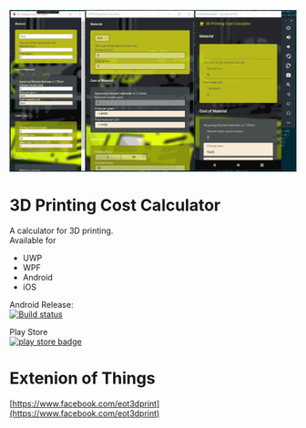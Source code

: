 ![](https://raw.githubusercontent.com/jaysonragasa/3DPrintingCostCalculator/master/screenshots/test%2005-08-2020-16-38-02.gif)
# 3D Printing Cost Calculator
A calculator for 3D printing.  
Available for  
* UWP
* WPF
* Android
* iOS

Android Release:  
[![Build status](https://build.appcenter.ms/v0.1/apps/7f8f6f1c-4ba7-4b84-9548-810a67855d89/branches/master/badge)](https://appcenter.ms)

Play Store  
<a href="https://play.google.com/store/apps/details?id=com.jaraio.x_3dprintingcostcalculator.xamarin"><img alt="play store badge" src="https://play.google.com/intl/en_us/badges/static/images/badges/en_badge_web_generic.png" width="200" /></a>  

# Extenion of Things
[https://www.facebook.com/eot3dprint](https://www.facebook.com/eot3dprint)
